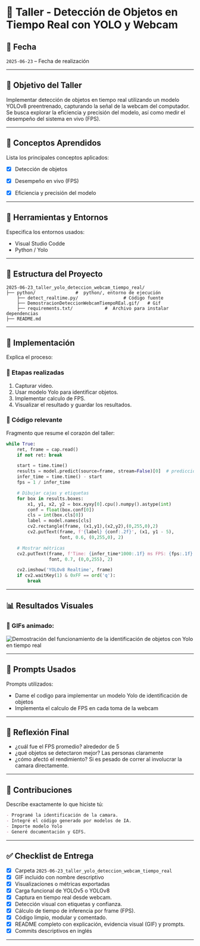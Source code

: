 # 🧪 Taller - Detección de Objetos en Tiempo Real con YOLO y Webcam


## 📅 Fecha
`2025-06-23` – Fecha de realización

---

## 🎯 Objetivo del Taller

Implementar detección de objetos en tiempo real utilizando un modelo YOLOv8 preentrenado, capturando la señal de la webcam del computador. Se busca explorar la eficiencia y precisión del modelo, así como medir el desempeño del sistema en vivo (FPS).

---

## 🧠 Conceptos Aprendidos

Lista los principales conceptos aplicados:

- [x] Detección de objetos
- [x] Desempeño en vivo (FPS)
- [x] Eficiencia y precisión del modelo



---

## 🔧 Herramientas y Entornos

Especifica los entornos usados:

- Visual Studio Codde
- Python / Yolo



---

## 📁 Estructura del Proyecto

```
2025-06-23_taller_yolo_deteccion_webcam_tiempo_real/
├── python/               #  python/, entorno de ejecución
    ├── detect_realtime.py/                 # Código fuente 
    ├── DemostracionDeteccionWebcamTiempoREal.gif/   # Gif
    ├── requirements.txt/            #  Archivo para instalar dependencias
├── README.md
```


---

## 🧪 Implementación

Explica el proceso:

### 🔹 Etapas realizadas
1. Capturar video.
2. Usar modelo Yolo para identificar objetos.
3. Implementar calculo de FPS.
4. Visualizar el resultado y guardar los resultados.


### 🔹 Código relevante

Fragmento que resume el corazón del taller:

```py
while True:
    ret, frame = cap.read()
    if not ret: break

    start = time.time()
    results = model.predict(source=frame, stream=False)[0]  # predicción en un frame :contentReference[oaicite:4]{index=4}
    infer_time = time.time() - start
    fps = 1 / infer_time

    # Dibujar cajas y etiquetas
    for box in results.boxes:
        x1, y1, x2, y2 = box.xyxy[0].cpu().numpy().astype(int)
        conf = float(box.conf[0])
        cls = int(box.cls[0])
        label = model.names[cls]
        cv2.rectangle(frame, (x1,y1),(x2,y2),(0,255,0),2)
        cv2.putText(frame, f'{label} {conf:.2f}', (x1, y1 - 5),
                    font, 0.6, (0,255,0), 2)

    # Mostrar métricas
    cv2.putText(frame, f'Time: {infer_time*1000:.1f} ms FPS: {fps:.1f}', (10,30),
                font, 0.7, (0,0,255), 2)

    cv2.imshow('YOLOv8 Realtime', frame)
    if cv2.waitKey(1) & 0xFF == ord('q'):
        break


```

---

## 📊 Resultados Visuales

### 📌 GIFs animado:


![Demostración del funcionamiento de la identificación de objetos con Yolo en tiempo real](../2025-06-23_taller_yolo_deteccion_webcam_tiempo_real/python/DemostracionDeteccionWebcamTiempoReal.gif)



---

## 🧩 Prompts Usados

Prompts utilizados:


- Dame el codigo para implementar un modelo Yolo de identificación de objetos
- Implementa el calculo de FPS en cada toma de la webcam



---

## 💬 Reflexión Final


- ¿cuál fue el FPS promedio? alrededor de 5
- ¿qué objetos se detectaron mejor? Las personas claramente
- ¿cómo afectó el rendimiento? Si es pesado de correr al involucrar la camara directamente.

---

## 👥 Contribuciones 

Describe exactamente lo que hiciste tú:

```markdown
- Programé la identificación de la camara.
- Integré el código generado por modelos de IA.
- Importe modelo Yolo
- Generé documentación y GIFS.
```

---

## ✅ Checklist de Entrega

- [x] Carpeta `2025-06-23_taller_yolo_deteccion_webcam_tiempo_real`
- [x] GIF incluido con nombre descriptivo 
- [x] Visualizaciones o métricas exportadas
- [x] Carga funcional de YOLOv5 o YOLOv8
- [x] Captura en tiempo real desde webcam.
- [x] Detección visual con etiquetas y confianza.
- [x] Cálculo de tiempo de inferencia por frame (FPS).
- [x] Código limpio, modular y comentado.
- [x] README completo con explicación, evidencia visual (GIF) y prompts.
- [x] Commits descriptivos en inglés

---